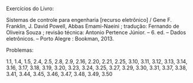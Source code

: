 Exercícios do Livro:

Sistemas de controle para engenharia [recurso eletrônico] / Gene F. Franklin, J. David Powell, Abbas Emami-Naeini ; tradução: Fernando de Oliveira Souza ; revisão técnica: Antonio Pertence Júnior. – 6. ed. – Dados eletrônicos. – Porto Alegre : Bookman, 2013.


Problemas:

1.1, 1.4, 1.5, 2.4, 2.5, 2.8, 2.9, 2.16, 2.20, 2.21, 2.25, 3.10, 3.11, 3.12, 3.13, 3.14, 3.16, 3.17, 3.18, 3.19, 3.20, 3.23, 3.24, 3.25, 3.27, 3.29, 3.30, 3.31, 3.37, 3.38, 3.41, 3.44, 3.45, 3.46, 3.47, 3.48, 3.49, 3.50
